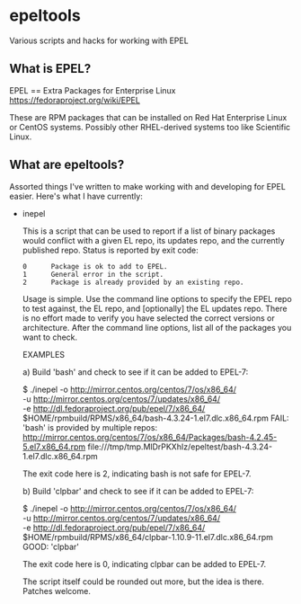 epeltools
=========

Various scripts and hacks for working with EPEL


What is EPEL?
-------------

EPEL == Extra Packages for Enterprise Linux
https://fedoraproject.org/wiki/EPEL

These are RPM packages that can be installed on Red Hat Enterprise Linux or
CentOS systems.  Possibly other RHEL-derived systems too like Scientific
Linux.


What are epeltools?
-------------------

Assorted things I've written to make working with and developing for EPEL
easier.  Here's what I have currently:


* inepel

  This is a script that can be used to report if a list of binary packages
  would conflict with a given EL repo, its updates repo, and the currently
  published repo.  Status is reported by exit code:

      0      Package is ok to add to EPEL.
      1      General error in the script.
      2      Package is already provided by an existing repo.

  Usage is simple.  Use the command line options to specify the EPEL repo
  to test against, the EL repo, and [optionally] the EL updates repo.  There
  is no effort made to verify you have selected the correct versions or
  architecture.  After the command line options, list all of the packages
  you want to check.

  EXAMPLES

  a) Build 'bash' and check to see if it can be added to EPEL-7:

     $ ./inepel -o http://mirror.centos.org/centos/7/os/x86_64/ \
                -u http://mirror.centos.org/centos/7/updates/x86_64/ \
                -e http://dl.fedoraproject.org/pub/epel/7/x86_64/ \
                $HOME/rpmbuild/RPMS/x86_64/bash-4.3.24-1.el7.dlc.x86_64.rpm
     FAIL: 'bash' is provided by multiple repos:
     http://mirror.centos.org/centos/7/os/x86_64/Packages/bash-4.2.45-5.el7.x86_64.rpm
     file:///tmp/tmp.MlDrPKXhIz/epeltest/bash-4.3.24-1.el7.dlc.x86_64.rpm

     The exit code here is 2, indicating bash is not safe for EPEL-7.

  b) Build 'clpbar' and check to see if it can be added to EPEL-7:

     $ ./inepel -o http://mirror.centos.org/centos/7/os/x86_64/ \
                -u http://mirror.centos.org/centos/7/updates/x86_64/ \
                -e http://dl.fedoraproject.org/pub/epel/7/x86_64/ \
                $HOME/rpmbuild/RPMS/x86_64/clpbar-1.10.9-11.el7.dlc.x86_64.rpm
     GOOD: 'clpbar'

     The exit code here is 0, indicating clpbar can be added to EPEL-7.

  The script itself could be rounded out more, but the idea is there.
  Patches welcome.
